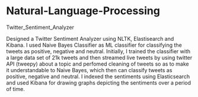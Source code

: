 # Natural-Language-Processing
Twitter_Sentiment_Analyzer

Designed a Twitter Sentiment Analyzer using NLTK, Elastisearch and Kibana. I used Naive Bayes Classifier as ML classifier for classifying the tweets as positive, negative and neutral. Initially, I trained the classifier with a large data set of 21k tweets and then streamed live tweets by using twitter  API (tweepy) about a topic and perfomed cleaning of tweets so as to make it understandable to Naive Bayes, which then can classify tweets as positive, negative and neutral. I   indexed the sentiments using Elasticsearch and used Kibana for drawing graphs depicting the sentiments over a period of time.
